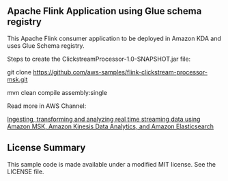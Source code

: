 ## Apache Flink Application using Glue schema registry

This Apache Flink consumer application to be deployed in Amazon KDA and uses Glue Schema registry.

Steps to create the ClickstreamProcessor-1.0-SNAPSHOT.jar file:

git clone https://github.com/aws-samples/flink-clickstream-processor-msk.git

mvn clean compile assembly:single

Read more in AWS Channel:

[Ingesting, transforming and analyzing real time streaming data using Amazon MSK, Amazon Kinesis Data Analytics, and Amazon Elasticsearch](https://aws.amazon.com/blogs/big-data/part1-build-and-optimize-a-real-time-stream-processing-pipeline-with-amazon-kinesis-data-analytics-for-apache-flink/)


## License Summary

This sample code is made available under a modified MIT license. See the LICENSE file.